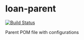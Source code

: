 loan-parent
===========

[![Build Status](https://drone.io/github.com/masters/loan-parent/status.png)](https://drone.io/github.com/masters/loan-parent/latest)

Parent POM file  with configurations

